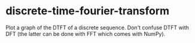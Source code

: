 # discrete-time-fourier-transform
Plot a graph of the DTFT of a discrete sequence. Don't confuse DTFT with DFT (the latter can be done with FFT which comes with NumPy).
